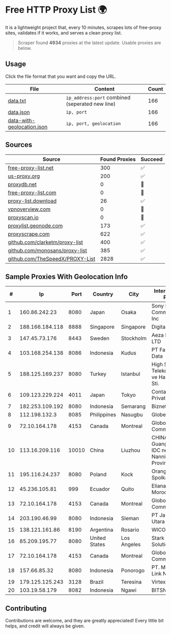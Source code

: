 
# Free HTTP Proxy List 🌍

It is a lightweight project that, every 10 minutes, scrapes lots of free-proxy sites, validates if it works, and serves a clean proxy list.


> Scraper found **4934** proxies at the latest update. Usable proxies are below.

## Usage

Click the file format that you want and copy the URL.


|File|Content|Count|
|----|-------|-----|
|[data.txt](https://raw.githubusercontent.com/themiralay/Proxy-List-World/master/data.txt)|`ip_address:port` combined (seperated new line)|166|
|[data.json](https://raw.githubusercontent.com/themiralay/Proxy-List-World/master/data.json)|`ip, port`|166|
|[data-with-geolocation.json](https://raw.githubusercontent.com/themiralay/Proxy-List-World/master/data-with-geolocation.json)|`ip, port, geolocation`|166|

## Sources

|Source|Found Proxies|Succeed|
|------|-------------|-------|
|[free-proxy-list.net](https://free-proxy-list.net)|300|✅|
|[us-proxy.org](https://www.us-proxy.org)|200|✅|
|[proxydb.net](http://proxydb.net)|0|🚫|
|[free-proxy-list.com](https://free-proxy-list.com/?page=&port=&type%5B%5D=http&type%5B%5D=https&up_time=0&search=Search)|0|🚫|
|[proxy-list.download](https://www.proxy-list.download/HTTP)|26|✅|
|[vpnoverview.com](https://vpnoverview.com/privacy/anonymous-browsing/free-proxy-servers)|0|🚫|
|[proxyscan.io](https://www.proxyscan.io)|0|🚫|
|[proxylist.geonode.com](https://proxylist.geonode.com/api/proxy-list?limit=300&page=1&sort_by=lastChecked&sort_type=desc&protocols=http,https)|173|✅|
|[proxyscrape.com](https://api.proxyscrape.com/v2/?request=displayproxies&protocol=http&timeout=10000&country=all&ssl=all&anonymity=all)|622|✅|
|[github.com/clarketm/proxy-list](https://raw.githubusercontent.com/clarketm/proxy-list/master/proxy-list-raw.txt)|400|✅|
|[github.com/monosans/proxy-list](https://raw.githubusercontent.com/monosans/proxy-list/main/proxies/http.txt)|385|✅|
|[github.com/TheSpeedX/PROXY-List](https://raw.githubusercontent.com/TheSpeedX/PROXY-List/master/http.txt)|2828|✅|


## Sample Proxies With Geolocation Info

|#|Ip|Port|Country|City|Internet Service Provider|
|-|--|----|-------|----|-------------------------|
|1|160.86.242.23|8080|Japan|Osaka|Sony Network Communications Inc|
|2|188.166.184.118|8888|Singapore|Singapore|DigitalOcean, LLC|
|3|147.45.73.176|8443|Sweden|Stockholm|Aeza International LTD|
|4|103.168.254.138|8086|Indonesia|Kudus|PT Fahasa Tri Data|
|5|188.125.169.237|8080|Turkey|Istanbul|High Speed Telekomunikasyon ve Hab. Hiz. Ltd. Sti.|
|6|109.123.229.224|4011|Japan|Tokyo|Contabo Asia Private Limited|
|7|182.253.109.192|8080|Indonesia|Semarang|Biznet Metronet|
|8|112.198.132.3|8085|Philippines|Nasugbu|Globe Telecom|
|9|72.10.164.178|4153|Canada|Montreal|GloboTech Communications|
|10|113.16.209.116|10010|China|Liuzhou|CHINATELECOM Guangxi Nanning IDC networkdescr: Nanning, Guangxi Province, P.R.|
|11|195.116.24.237|8080|Poland|Kock|Orange Polska Spolka Akcyjna|
|12|45.236.105.81|999|Ecuador|Quito|Eliana Vanessa Morocho Oña|
|13|72.10.164.178|4153|Canada|Montreal|GloboTech Communications|
|14|203.190.46.99|8080|Indonesia|Sleman|PT Jaring Lintas Utara|
|15|138.121.161.86|8190|Argentina|Rosario|WICORP SA|
|16|85.209.195.77|8080|United States|Los Angeles|Stark Industries Solutions LTD|
|17|72.10.164.178|4153|Canada|Montreal|GloboTech Communications|
|18|157.66.85.32|8080|Indonesia|Ponorogo|PT. Menaksopal Link Nusantara|
|19|179.125.125.243|3128|Brazil|Teresina|Virtex Telecom|
|20|103.19.58.179|8082|Indonesia|Ngawi|BITSNET|



## Contributing

Contributions are welcome, and they are greatly appreciated! Every
little bit helps, and credit will always be given.

